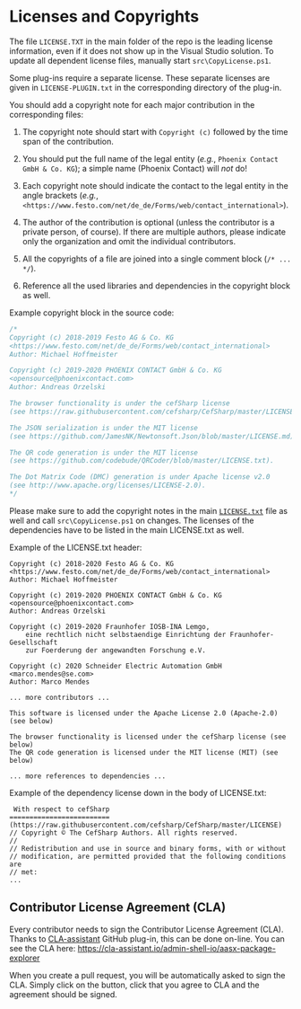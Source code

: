 # Licenses and Copyrights

The file `LICENSE.TXT` in the main folder of the repo is the leading license
information, even if it does not show up in the Visual Studio solution. To
update all dependent license files, manually start `src\CopyLicense.ps1`.

Some plug-ins require a separate license. These separate licenses are given
in `LICENSE-PLUGIN.txt` in the corresponding directory of the plug-in. 

You should add a copyright note for each major contribution in the corresponding
files:
1) The copyright note should start with `Copyright (c)` followed by the time 
   span of the contribution.
    
2) You should put the full name of the legal entity (*e.g.*, 
   `Phoenix Contact GmbH & Co. KG`); a simple name (Phoenix Contact) will *not* 
   do! 
3) Each copyright note should indicate the contact to the legal entity in the 
   angle brackets (*e.g.*, 
  `<https://www.festo.com/net/de_de/Forms/web/contact_international>`).
4) The author of the contribution is optional (unless the contributor is a 
   private person, of course). If there are multiple authors, please indicate 
   only the organization and omit the individual contributors.
5) All the copyrights of a file are joined into a single comment block 
   (`/* ... */`).
6) Reference all the used libraries and dependencies in the copyright block as
   well.

Example copyright block in the source code:
```cs
/*
Copyright (c) 2018-2019 Festo AG & Co. KG 
<https://www.festo.com/net/de_de/Forms/web/contact_international>             
Author: Michael Hoffmeister

Copyright (c) 2019-2020 PHOENIX CONTACT GmbH & Co. KG 
<opensource@phoenixcontact.com> 
Author: Andreas Orzelski

The browser functionality is under the cefSharp license
(see https://raw.githubusercontent.com/cefsharp/CefSharp/master/LICENSE).

The JSON serialization is under the MIT license
(see https://github.com/JamesNK/Newtonsoft.Json/blob/master/LICENSE.md).

The QR code generation is under the MIT license 
(see https://github.com/codebude/QRCoder/blob/master/LICENSE.txt).

The Dot Matrix Code (DMC) generation is under Apache license v2.0 
(see http://www.apache.org/licenses/LICENSE-2.0).
*/
``` 

Please make sure to add the copyright notes in the main [`LICENSE.txt`](
https://github.com/admin-shell-io/aasx-package-explorer/blob/master/LICENSE.txt
) file as well and call `src\CopyLicense.ps1` on changes.
The licenses of the dependencies have to be listed in the main LICENSE.txt as
well.

Example of the LICENSE.txt header:

```
Copyright (c) 2018-2020 Festo AG & Co. KG 
<https://www.festo.com/net/de_de/Forms/web/contact_international>
Author: Michael Hoffmeister

Copyright (c) 2019-2020 PHOENIX CONTACT GmbH & Co. KG 
<opensource@phoenixcontact.com>
Author: Andreas Orzelski

Copyright (c) 2019-2020 Fraunhofer IOSB-INA Lemgo, 
    eine rechtlich nicht selbstaendige Einrichtung der Fraunhofer-Gesellschaft
    zur Foerderung der angewandten Forschung e.V.

Copyright (c) 2020 Schneider Electric Automation GmbH 
<marco.mendes@se.com>
Author: Marco Mendes

... more contributors ...

This software is licensed under the Apache License 2.0 (Apache-2.0) (see below)

The browser functionality is licensed under the cefSharp license (see below)
The QR code generation is licensed under the MIT license (MIT) (see below)

... more references to dependencies ...
```

Example of the dependency license down in the body of LICENSE.txt:
```
 With respect to cefSharp
=========================
(https://raw.githubusercontent.com/cefsharp/CefSharp/master/LICENSE)
// Copyright © The CefSharp Authors. All rights reserved.
//
// Redistribution and use in source and binary forms, with or without
// modification, are permitted provided that the following conditions are
// met:
...
```

## Contributor License Agreement (CLA)

Every contributor needs to sign the Contributor License Agreement (CLA). 
Thanks to [CLA-assistant][cla-assistant] GitHub plug-in, this can be done 
on-line. You can see the CLA here:
https://cla-assistant.io/admin-shell-io/aasx-package-explorer

When you create a pull request, you will be automatically asked to sign the CLA.
Simply click on the button, click that you agree to CLA and the agreement should
be signed.

[cla-assistant]: https://cla-assistant.io/
